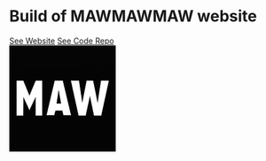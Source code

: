# Build of MAWMAWMAW website
[See Website](https://mawmawmaw.github.io)
[See Code Repo](https://github.com/mawmawmaw/mawmawmaw-dev)  
![MAW](https://github.com/mawmawmaw/mawmawmaw.github.io/blob/master/images/logo192.jpg)